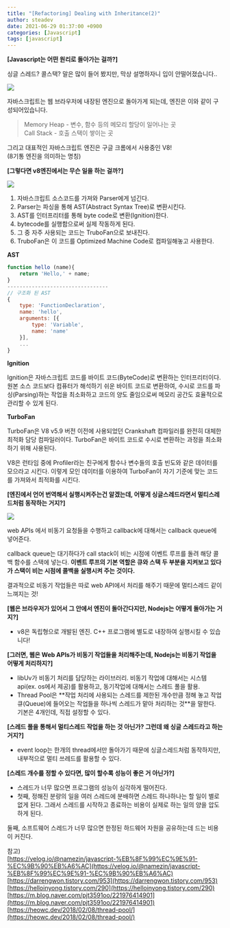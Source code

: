 ```yaml
---
title: "[Refactoring] Dealing with Inheritance(2)"
author: steadev
date: 2021-06-29 01:37:00 +0900
categories: [Javascript]
tags: [javascript]
---
```



**\[Javascript는 어떤 원리로 돌아가는 걸까?\]**

싱글 스레드? 콜스택? 말은 많이 들어 봤지만, 막상 설명하자니 입이 안떨어졌습니다..

<img src="https://steadev.github.io/assets/images/js/2021-06-29-1.png" />

자바스크립트는 웹 브라우저에 내장된 엔진으로 돌아가게 되는데, 엔진은 이와 같이 구성되어있습니다.

> Memory Heap - 변수, 함수 등의 메모리 할당이 일어나는 곳  
> Call Stack - 호출 스택이 쌓이는 곳

그리고 대표적인 자바스크립트 엔진은 구글 크롬에서 사용중인 V8!  
(8기통 엔진을 의미하는 명칭)

**\[그렇다면 v8엔진에서는 무슨 일을 하는 걸까?\]**

<img src="https://steadev.github.io/assets/images/js/2021-06-29-2.png" />

1.  자바스크립트 소스코드를 가져와 Parser에게 넘긴다.
2.  Parser는 파싱을 통해 AST(Abstract Syntax Tree)로 변환시킨다.
3.  AST를 인터프리터를 통해 byte code로 변환(Ignition)한다.
4.  bytecode를 실행함으로써 실제 작동하게 된다.
5.  그 중 자주 사용되는 코드는 TruboFan으로 보내진다.
6.  TruboFan은 이 코드를 Optimized Machine Code로 컴파일해놓고 사용한다.

**AST**

```javascript
function hello (name){ 
    return 'Hello,' + name; 
} 
--------------------------------- 
// 구조화 된 AST 
{ 
    type: 'FunctionDeclaration', 
    name: 'hello',
    arguments: [{
        type: 'Variable', 
        name: 'name' 
    }],
    ...
}
```

  
**Ignition**

Ignition은 자바스크립트 코드를 바이트 코드(ByteCode)로 변환하는 인터프리터이다. 원본 소스 코드보다 컴퓨터가 해석하기 쉬운 바이트 코드로 변환하여, 수시로 코드를 파싱(Parsing)하는 작업을 최소화하고 코드의 양도 줄임으로써 메모리 공간도 효율적으로 관리할 수 있게 된다.  
  
**TurboFan**

TurboFan은 V8 v5.9 버전 이전에 사용되었던 Crankshaft 컴파일러를 완전히 대체한 최적화 담당 컴파일러이다. TurboFan은 바이트 코드로 수시로 변환하는 과정을 최소화하기 위해 사용된다.

V8은 런타임 중에 Profiler라는 친구에게 함수나 변수들의 호출 빈도와 같은 데이터를 모으라고 시킨다. 이렇게 모인 데이터를 이용하여 TurboFan이 자기 기준에 맞는 코드를 가져와서 최적화를 시킨다.  
  
  
**\[엔진에서 언어 번역해서 실행시켜주는건 알겠는데, 어떻게 싱글스레드라면서 멀티스레드처럼 동작하는 거지?\]**

<img src="https://steadev.github.io/assets/images/js/2021-06-29-3.png" />

web APIs 에서 비동기 요청들을 수행하고 callback에 대해서는 callback queue에 넣어준다.

callback queue는 대기하다가 call stack이 비는 시점에 이벤트 루프를 돌려 해당 콜백 함수를 스택에 넣는다. **이벤트 루프의 기본 역할은 큐와 스택 두 부분을 지켜보고 있다가 스택이 비는 시점에 콜백을 실행시켜 주는 것이다.**

결과적으로 비동기 작업들은 따로 web API에서 처리를 해주기 때문에 멀티스레드 같이 느껴지는 것!  
  
**\[웹은 브라우저가 있어서 그 안에서 엔진이 돌아간다지만, Nodejs는 어떻게 돌아가는 거지?\]**

-   v8은 독립형으로 개발된 엔진. C++ 프로그램에 별도로 내장하여 실행시킬 수 있습니다!

  
**\[그러면, 웹은 Web APIs가 비동기 작업들을 처리해주는데, Nodejs는 비동기 작업을 어떻게 처리하지?\]**

-   libUv가 비동기 처리를 담당하는 라이브러리. 비동기 작업에 대해서는 시스템 api(ex. os에서 제공)를 활용하고, 동기작업에 대해서는 스레드 풀을 활용.
-   Thread Pool은 \*\*작업 처리에 사용되는 스레드를 제한된 개수만큼 정해 놓고 작업 큐(Queue)에 들어오는 작업들을 하나씩 스레드가 맡아 처리하는 것\*\*을 말한다. 기본은 4개인데, 직접 설정할 수 있다.

**\[스레드 풀을 통해서 멀티스레드 작업을 하는 것 아닌가? 그런데 왜 싱글 스레드라고 하는 거지?\]**

-   event loop는 한개의 thread에서만 돌아가기 때문에 싱글스레드처럼 동작하지만, 내부적으로 멀티 쓰레드를 활용할 수 있다.

  
**\[스레드 개수를 정할 수 있다면, 많이 할수록 성능이 좋은 거 아닌가?\]**

-   스레드가 너무 많으면 프로그램의 성능이 심각하게 떨어진다.
-   첫째, 정해진 분량의 일을 여러 스레드에 분배하면 스레드 하나하나는 할 일이 별로 없게 된다. 그래서 스레드를 시작하고 종료하는 비용이 실제로 하는 일의 양을 압도하게 된다.

둘째, 소프트웨어 스레드가 너무 많으면 한정된 하드웨어 자원을 공유하는데 드는 비용이 커진다.  
  
  
참고)  
[https://velog.io/@namezin/javascript-%EB%8F%99%EC%9E%91-%EC%9B%90%EB%A6%AC](https://velog.io/@namezin/javascript-%EB%8F%99%EC%9E%91-%EC%9B%90%EB%A6%AC)  
[https://darrengwon.tistory.com/953](https://darrengwon.tistory.com/953)  
[https://helloinyong.tistory.com/290](https://helloinyong.tistory.com/290)  
[https://m.blog.naver.com/pjt3591oo/221976414901](https://m.blog.naver.com/pjt3591oo/221976414901)  
[https://heowc.dev/2018/02/08/thread-pool/](https://heowc.dev/2018/02/08/thread-pool/)